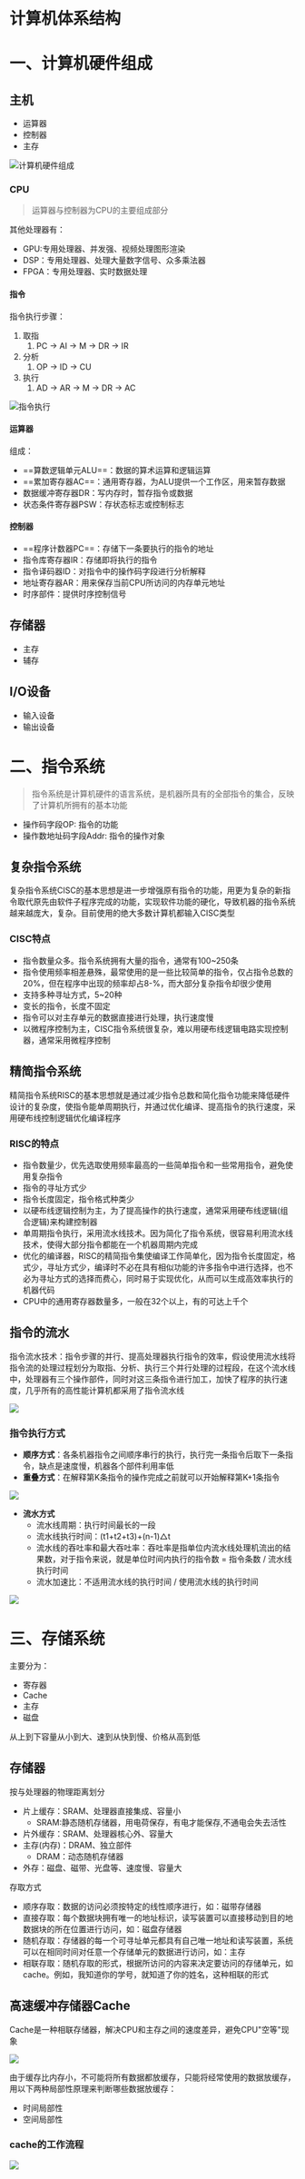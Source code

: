 # 计算机体系结构

# 一、计算机硬件组成

## 主机

- 运算器
- 控制器
- 主存

![计算机硬件组成](./img/计算机硬件组成.png)

### CPU

> 运算器与控制器为CPU的主要组成部分

其他处理器有：

- GPU:专用处理器、并发强、视频处理图形渲染
- DSP：专用处理器、处理大量数字信号、众多乘法器
- FPGA：专用处理器、实时数据处理

#### 指令

指令执行步骤：

1. 取指
   1. PC -> AI -> M -> DR -> IR
2. 分析
   1. OP -> ID -> CU
3. 执行
   1. AD -> AR -> M -> DR -> AC

![指令执行](./img/指令执行.png)

#### 运算器

组成：

- ==算数逻辑单元ALU==：数据的算术运算和逻辑运算
- ==累加寄存器AC==：通用寄存器，为ALU提供一个工作区，用来暂存数据
- 数据缓冲寄存器DR：写内存时，暂存指令或数据
- 状态条件寄存器PSW：存状态标志或控制标志

#### 控制器

- ==程序计数器PC==：存储下一条要执行的指令的地址
- 指令库寄存器IR：存储即将执行的指令
- 指令译码器ID：对指令中的操作码字段进行分析解释
- 地址寄存器AR：用来保存当前CPU所访问的内存单元地址
- 时序部件：提供时序控制信号

## 存储器

- 主存
- 辅存

## I/O设备

- 输入设备
- 输出设备

# 二、指令系统

> 指令系统是计算机硬件的语言系统，是机器所具有的全部指令的集合，反映了计算机所拥有的基本功能

- 操作码字段OP: 指令的功能
- 操作数地址码字段Addr: 指令的操作对象

## 复杂指令系统

复杂指令系统CISC的基本思想是进一步增强原有指令的功能，用更为复杂的新指令取代原先由软件子程序完成的功能，实现软件功能的硬化，导致机器的指令系统越来越庞大，复杂。目前使用的绝大多数计算机都输入CISC类型

### CISC特点

- 指令数量众多。指令系统拥有大量的指令，通常有100~250条
- 指令使用频率相差悬殊，最常使用的是一些比较简单的指令，仅占指令总数的20%，但在程序中出现的频率却占8-%，而大部分复杂指令却很少使用
- 支持多种寻址方式，5~20种
- 变长的指令，长度不固定
- 指令可以对主存单元的数据直接进行处理，执行速度慢
- 以微程序控制为主，CISC指令系统很复杂，难以用硬布线逻辑电路实现控制器，通常采用微程序控制

## 精简指令系统

精简指令系统RISC的基本思想就是通过减少指令总数和简化指令功能来降低硬件设计的复杂度，使指令能单周期执行，并通过优化编译、提高指令的执行速度，采用硬布线控制逻辑优化编译程序

### RISC的特点

- 指令数量少，优先选取使用频率最高的一些简单指令和一些常用指令，避免使用复杂指令
- 指令的寻址方式少
- 指令长度固定，指令格式种类少
- 以硬布线逻辑控制为主，为了提高操作的执行速度，通常采用硬布线逻辑(组合逻辑)来构建控制器
- 单周期指令执行，采用流水线技术。因为简化了指令系统，很容易利用流水线技术，使得大部分指令都能在一个机器周期内完成
- 优化的编译器，RISC的精简指令集使编译工作简单化，因为指令长度固定，格式少，寻址方式少，编译时不必在具有相似功能的许多指令中进行选择，也不必为寻址方式的选择而费心，同时易于实现优化，从而可以生成高效率执行的机器代码
- CPU中的通用寄存器数量多，一般在32个以上，有的可达上千个

## 指令的流水

指令流水技术：指令步骤的并行、提高处理器执行指令的效率，假设使用流水线将指令流的处理过程划分为取指、分析、执行三个并行处理的过程段，在这个流水线中，处理器有三个操作部件，同时对这三条指令进行加工，加快了程序的执行速度，几乎所有的高性能计算机都采用了指令流水线

![](./img/指令顺序方式执行.png)

### 指令执行方式

- **顺序方式**：各条机器指令之间顺序串行的执行，执行完一条指令后取下一条指令，缺点是速度慢，机器各个部件利用率低
- **重叠方式**：在解释第K条指令的操作完成之前就可以开始解释第K+1条指令

![](./img/指令重叠方式执行.png)

- **流水方式**
  - 流水线周期：执行时间最长的一段
  - 流水线执行时间：(t1+t2+t3)+(n-1)△t
  - 流水线的吞吐率和最大吞吐率：吞吐率是指单位内流水线处理机流出的结果数，对于指令来说，就是单位时间内执行的指令数 = 指令条数 / 流水线执行时间
  - 流水加速比：不适用流水线的执行时间 / 使用流水线的执行时间

![](./img/指令流水方式执行.png)

# 三、存储系统

主要分为：

- 寄存器
- Cache
- 主存
- 磁盘

从上到下容量从小到大、速到从快到慢、价格从高到低

## 存储器

按与处理器的物理距离划分

- 片上缓存：SRAM、处理器直接集成、容量小
  - SRAM:静态随机存储器，用电荷保存，有电才能保存,不通电会失去活性
- 片外缓存：SRAM、处理器核心外、容量大
- 主存(内存)：DRAM、独立部件
  - DRAM：动态随机存储器
- 外存：磁盘、磁带、光盘等、速度慢、容量大

存取方式

- 顺序存取：数据的访问必须按特定的线性顺序进行，如：磁带存储器
- 直接存取：每个数据块拥有唯一的地址标识，读写装置可以直接移动到目的地数据块的所在位置进行访问，如：磁盘存储器
- 随机存取：存储器的每一个可寻址单元都具有自己唯一地址和读写装置，系统可以在相同时间对任意一个存储单元的数据进行访问，如：主存
- 相联存取：随机存取的形式，根据所访问的内容来决定要访问的存储单元，如cache。例如，我知道你的学号，就知道了你的姓名，这种相联的形式

## 高速缓冲存储器Cache

Cache是一种相联存储器，解决CPU和主存之间的速度差异，避免CPU"空等"现象

![](./img/CPU执行时与缓存内存交互.png)

由于缓存比内存小，不可能将所有数据都放缓存，只能将经常使用的数据放缓存，用以下两种局部性原理来判断哪些数据放缓存：

- 时间局部性
- 空间局部性

### cache的工作流程

![](./img/cache运行流程.png)
